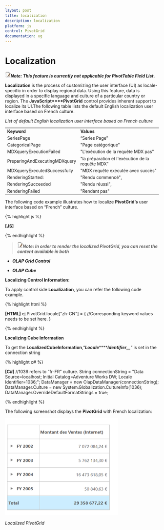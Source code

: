 ```yaml
---
layout: post
title: localization
description: localization
platform: js
control: PivotGrid
documentation: ug
---
```


# Localization

![](localization_images\localization_img1.jpeg)_**Note: This feature is currently not applicable for PivotTable Field List.**_

**Localization** is the process of customizing the user interface (UI) as locale-specific in order to display regional data. Using this feature, data is displayed in a specific language and culture of a particular country or region. The **JavaScript****PivotGrid** control provides inherent support to localize its UI.The following table lists the default English localization user interface based on French culture. 

_List of default English localization user interface based on French culture_

<table>
<tr>
<td>
<b>Keyword</b></td><td>
<b>Values</b></td></tr>
<tr>
<td>
SeriesPage</td><td>
“Series Page”</td></tr>
<tr>
<td>
CategoricalPage</td><td>
"Page catégorique"</td></tr>
<tr>
<td>
MDXqueryExecutionFailed</td><td>
"L'exécution de la requête MDX pas"</td></tr>
<tr>
<td>
PreparingAndExecutingMDXquery</td><td>
"la préparation et l'exécution de la requête MDX"</td></tr>
<tr>
<td>
MDXqueryExecutedSuccessfully</td><td>
"MDX requête exécutée avec succès"</td></tr>
<tr>
<td>
RenderingStarted:</td><td>
"Rendu commencé",</td></tr>
<tr>
<td>
RenderingSucceeded</td><td>
"Rendu réussi",</td></tr>
<tr>
<td>
RenderingFailed</td><td>
"Rendant pas"</td></tr>
</table>


The following code example illustrates how to localize **PivotGrid’s** user interface based on “French” culture.

{% highlight js %}

**[JS]**
<script type="text/javascript">
 $(function () {
     $("#PivotGrid1").ejPivotGrid({
url: "../wcf/PivotGridService.svc", locale**: "fr-FR",** enableVirtualScrolling: true});
    $("#Pager1").ejPivotPager({
                    mode: ej.PivotPager.Mode.Both,locale**: "fr-FR",**
                    targetControlID: "PivotGrid1"
                    });                    
              });                   
        ej.PivotGrid.locale["fr-FR"] = {
           SeriesPage: "Série Page",
           CategoricalPage: "Catégorique Page", 
           MDXqueryExecutionFailed: "L'exécution de la requête MDX pas",
           PreparingAndExecutingMDXquery: "la préparation et l'exécution de la requête MDX",
           MDXqueryExecutedSuccessfully: "MDX requête exécutée avec succès",                   
           RenderingStarted: "rendu commencé",           
           RenderingSucceeded: "rendu réussi",
           RenderingFailed: "rendant pas"
          };
        ej.PivotPager.localization["fr-FR"] = {
           SeriesPage: "Série Page",
           CategoricalPage: "Catégorique Page"
          };
</script>    


{% endhighlight %}





> ![](localization_images\localization_img2.jpeg)_**Note: In order to render the localized PivotGrid, you can reset the content available in both**_

* _**OLAP Grid Control**_

* _**OLAP Cube**_

**Localizing Control Information:**

To apply control side **Localization**, you can refer the following code example.

{% highlight html %}

**[HTML]**
ej.PivotGrid.locale["zh-CN"] = {
//Corresponding keyword values needs to be set here.
} 


{% endhighlight %}

**Localizing Cube Information**

To get the **Localized****Cube****Information**,“_**Locale**_****_**Identifier**__"_ is set in the connection string



{% highlight c# %}

**[C#]**
//1036 refers to “fr-FR” culture.
String connectionString = "Data Source=localhost; Initial Catalog=Adventure Works DW; Locale Identifier=1036;";
DataManager = new OlapDataManager(connectionString);
DataManager.Culture = new System.Globalization.CultureInfo(1036);
DataManager.OverrideDefaultFormatStrings = true;


{% endhighlight %}



The following screenshot displays the **PivotGrid** with French localization:

![](localization_images\localization_img3.png)

_Localized PivotGrid_

